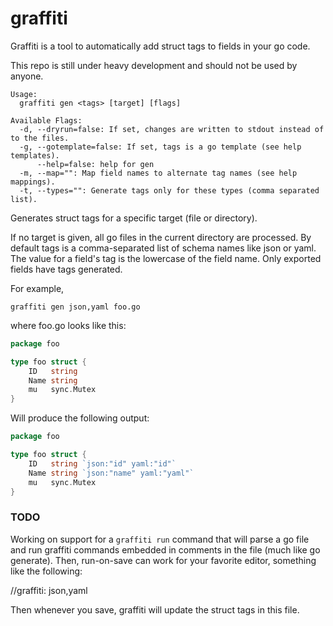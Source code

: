 graffiti
========

Graffiti is a tool to automatically add struct tags to fields in your go code.

This repo is still under heavy development and should not be used by anyone.

```
Usage: 
  graffiti gen <tags> [target] [flags]

Available Flags:
  -d, --dryrun=false: If set, changes are written to stdout instead of to the files.
  -g, --gotemplate=false: If set, tags is a go template (see help templates).
      --help=false: help for gen
  -m, --map="": Map field names to alternate tag names (see help mappings).
  -t, --types="": Generate tags only for these types (comma separated list).
```

Generates struct tags for a specific target (file or directory).

If no target is given, all go files in the current directory are processed. By
default tags is a comma-separated list of schema names like json or yaml. The
value for a field's tag is the lowercase of the field name. Only exported fields
have tags generated. 

For example, 

`graffiti gen json,yaml foo.go`

where foo.go looks like this:

```go
package foo

type foo struct {
	ID   string
	Name string
	mu   sync.Mutex
}
```

Will produce the following output:

```go
package foo

type foo struct {
	ID   string `json:"id" yaml:"id"`
	Name string `json:"name" yaml:"yaml"`
	mu   sync.Mutex
}
```

### TODO

Working on support for a `graffiti run` command that will parse a go file and
run graffiti commands embedded in comments in the file (much like go generate).
Then, run-on-save can work for your favorite editor, something like the
following:

//graffiti: json,yaml

Then whenever you save, graffiti will update the struct tags in this file.